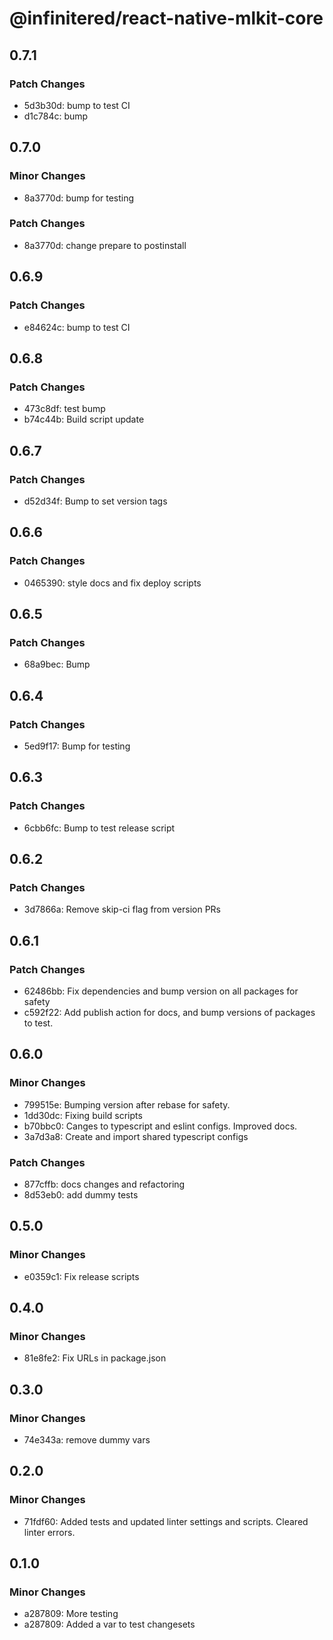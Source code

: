 # @infinitered/react-native-mlkit-core

## 0.7.1

### Patch Changes

- 5d3b30d: bump to test CI
- d1c784c: bump

## 0.7.0

### Minor Changes

- 8a3770d: bump for testing

### Patch Changes

- 8a3770d: change prepare to postinstall

## 0.6.9

### Patch Changes

- e84624c: bump to test CI

## 0.6.8

### Patch Changes

- 473c8df: test bump
- b74c44b: Build script update

## 0.6.7

### Patch Changes

- d52d34f: Bump to set version tags

## 0.6.6

### Patch Changes

- 0465390: style docs and fix deploy scripts

## 0.6.5

### Patch Changes

- 68a9bec: Bump

## 0.6.4

### Patch Changes

- 5ed9f17: Bump for testing

## 0.6.3

### Patch Changes

- 6cbb6fc: Bump to test release script

## 0.6.2

### Patch Changes

- 3d7866a: Remove skip-ci flag from version PRs

## 0.6.1

### Patch Changes

- 62486bb: Fix dependencies and bump version on all packages for safety
- c592f22: Add publish action for docs, and bump versions of packages to test.

## 0.6.0

### Minor Changes

- 799515e: Bumping version after rebase for safety.
- 1dd30dc: Fixing build scripts
- b70bbc0: Canges to typescript and eslint configs. Improved docs.
- 3a7d3a8: Create and import shared typescript configs

### Patch Changes

- 877cffb: docs changes and refactoring
- 8d53eb0: add dummy tests

## 0.5.0

### Minor Changes

- e0359c1: Fix release scripts

## 0.4.0

### Minor Changes

- 81e8fe2: Fix URLs in package.json

## 0.3.0

### Minor Changes

- 74e343a: remove dummy vars

## 0.2.0

### Minor Changes

- 71fdf60: Added tests and updated linter settings and scripts. Cleared linter errors.

## 0.1.0

### Minor Changes

- a287809: More testing
- a287809: Added a var to test changesets
